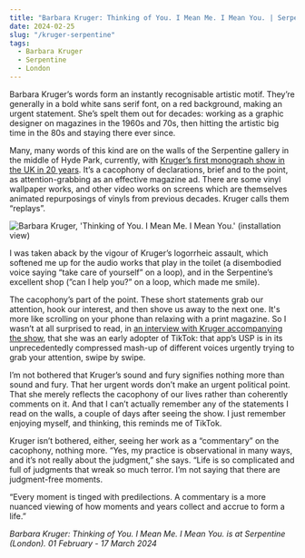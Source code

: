 ```yaml
---
title: "Barbara Kruger: Thinking of You. I Mean Me. I Mean You. | Serpentine"
date: 2024-02-25
slug: "/kruger-serpentine"
tags:
  - Barbara Kruger
  - Serpentine
  - London
---
```


Barbara Kruger’s words form an instantly recognisable artistic motif. They’re generally in a bold white sans serif font, on a red background, making an urgent statement. She’s spelt them out for decades: working as a graphic designer on magazines in the 1960s and 70s, then hitting the artistic big time in the 80s and staying there ever since.

Many, many words of this kind are on the walls of the Serpentine gallery in the middle of Hyde Park, currently, with [Kruger’s first monograph show in the UK in 20 years](https://www.serpentinegalleries.org/whats-on/barbara-kruger-thinking-of-you-i-mean-me-i-mean-you/). It’s a cacophony of declarations, brief and to the point, as attention-grabbing as an effective magazine ad. There are some vinyl wallpaper works, and other video works on screens which are themselves animated repurposings of vinyls from previous decades. Kruger calls them “replays”.

![Barbara Kruger, 'Thinking of You. I Mean Me. I Mean You.' (installation view)](/kruger-serpentine-1.jpeg)

I was taken aback by the vigour of Kruger’s logorrheic assault, which softened me up for the audio works that play in the toilet (a disembodied voice saying “take care of yourself” on a loop), and in the Serpentine’s excellent shop (”can I help you?” on a loop, which made me smile).

The cacophony’s part of the point. These short statements grab our attention, hook our interest, and then shove us away to the next one. It's more like scrolling on your phone than relaxing with a print magazine. So I wasn’t at all surprised to read, in [an interview with Kruger accompanying the show](https://d37zoqglehb9o7.cloudfront.net/uploads/2024/01/05308_Serpentine_Barbara_Kruger_Guide_F_Spreads_V3.pdf), that she was an early adopter of TikTok: that app’s USP is in its unprecedentedly compressed mash-up of different voices urgently trying to grab your attention, swipe by swipe.

I’m not bothered that Kruger’s sound and fury signifies nothing more than sound and fury. That her urgent words don’t make an urgent political point. That she merely reflects the cacophony of our lives rather than coherently comments on it. And that I can’t actually remember any of the statements I read on the walls, a couple of days after seeing the show. I just remember enjoying myself, and thinking, this reminds me of TikTok.

Kruger isn’t bothered, either, seeing her work as a “commentary” on the cacophony, nothing more. “Yes, my practice is observational in many ways, and it’s not really about the judgment,” she says. “Life is so complicated and full of judgments that wreak so much terror. I’m not saying that there are judgment-free moments.

“Every moment is tinged with predilections. A commentary is a more nuanced viewing of how
moments and years collect and accrue to form a life.”

_Barbara Kruger: Thinking of You. I Mean Me. I Mean You. is at Serpentine (London). 01 February - 17 March 2024_
